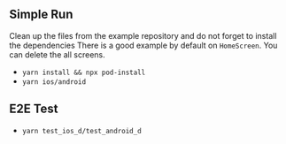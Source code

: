 ## Simple Run

Clean up the files from the example repository and do not forget to install the dependencies
There is a good example by default on `HomeScreen`. You can delete the all screens.

- `yarn install && npx pod-install`
- `yarn ios/android`

## E2E Test

- `yarn test_ios_d/test_android_d`
